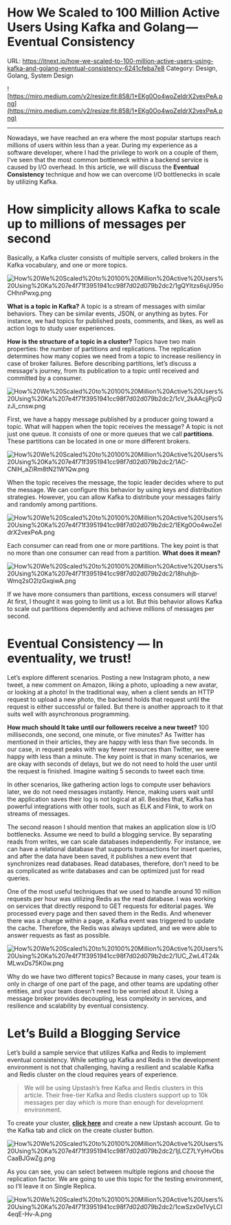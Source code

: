 # How We Scaled to 100 Million Active Users Using Kafka and Golang — Eventual Consistency

URL: https://itnext.io/how-we-scaled-to-100-million-active-users-using-kafka-and-golang-eventual-consistency-6241cfeba7e8
Category: Design, Golang, System Design

![https://miro.medium.com/v2/resize:fit:858/1*EKg0Oo4woZeIdrX2vexPeA.png](https://miro.medium.com/v2/resize:fit:858/1*EKg0Oo4woZeIdrX2vexPeA.png)

---

Nowadays, we have reached an era where the most popular startups reach millions of users within less than a year. During my experience as a software developer, where I had the privilege to work on a couple of them, I’ve seen that the most common bottleneck within a backend service is caused by I/O overhead. In this article, we will discuss the **Eventual Consistency** technique and how we can overcome I/O bottlenecks in scale by utilizing Kafka.

# How simplicity allows Kafka to scale up to millions of messages per second

Basically, a Kafka cluster consists of multiple servers, called brokers in the Kafka vocabulary, and one or more topics.

![How%20We%20Scaled%20to%20100%20Million%20Active%20Users%20Using%20Ka%207e4f71f3951941cc98f7d02d079b2dc2/1gQYItzs6sjU95oCHhnPwxg.png](How%20We%20Scaled%20to%20100%20Million%20Active%20Users%20Using%20Ka%207e4f71f3951941cc98f7d02d079b2dc2/1gQYItzs6sjU95oCHhnPwxg.png)

**What is a topic in Kafka?** A topic is a stream of messages with similar behaviors. They can be similar events, JSON, or anything as bytes. For instance, we had topics for published posts, comments, and likes, as well as action logs to study user experiences.

**How is the structure of a topic in a cluster?** Topics have two main properties: the number of partitions and replications. The replication determines how many copies we need from a topic to increase resiliency in case of broker failures. Before describing partitions, let’s discuss a message's journey, from its publication to a topic until received and committed by a consumer.

![How%20We%20Scaled%20to%20100%20Million%20Active%20Users%20Using%20Ka%207e4f71f3951941cc98f7d02d079b2dc2/1cV_2kAAcjjPjcQzJi_cnsw.png](How%20We%20Scaled%20to%20100%20Million%20Active%20Users%20Using%20Ka%207e4f71f3951941cc98f7d02d079b2dc2/1cV_2kAAcjjPjcQzJi_cnsw.png)

First, we have a happy message published by a producer going toward a topic. What will happen when the topic receives the message? A topic is not just one queue. It consists of one or more queues that we call **partitions**. These partitions can be located in one or more different brokers.

![How%20We%20Scaled%20to%20100%20Million%20Active%20Users%20Using%20Ka%207e4f71f3951941cc98f7d02d079b2dc2/1AC-CNlH_aZiRm8tN21W1Qw.png](How%20We%20Scaled%20to%20100%20Million%20Active%20Users%20Using%20Ka%207e4f71f3951941cc98f7d02d079b2dc2/1AC-CNlH_aZiRm8tN21W1Qw.png)

When the topic receives the message, the topic leader decides where to put the message. We can configure this behavior by using keys and distribution strategies. However, you can allow Kafka to distribute your messages fairly and randomly among partitions.

![How%20We%20Scaled%20to%20100%20Million%20Active%20Users%20Using%20Ka%207e4f71f3951941cc98f7d02d079b2dc2/1EKg0Oo4woZeIdrX2vexPeA.png](How%20We%20Scaled%20to%20100%20Million%20Active%20Users%20Using%20Ka%207e4f71f3951941cc98f7d02d079b2dc2/1EKg0Oo4woZeIdrX2vexPeA.png)

Each consumer can read from one or more partitions. The key point is that no more than one consumer can read from a partition. **What does it mean?**

![How%20We%20Scaled%20to%20100%20Million%20Active%20Users%20Using%20Ka%207e4f71f3951941cc98f7d02d079b2dc2/18huhjb-Wmq2sO2lzGxqiwA.png](How%20We%20Scaled%20to%20100%20Million%20Active%20Users%20Using%20Ka%207e4f71f3951941cc98f7d02d079b2dc2/18huhjb-Wmq2sO2lzGxqiwA.png)

If we have more consumers than partitions, excess consumers will starve! At first, I thought it was going to limit us a lot. But this behavior allows Kafka to scale out partitions dependently and achieve millions of messages per second.

# Eventual Consistency — In eventuality, we trust!

Let’s explore different scenarios. Posting a new Instagram photo, a new tweet, a new comment on Amazon, liking a photo, uploading a new avatar, or looking at a photo! In the traditional way, when a client sends an HTTP request to upload a new photo, the backend holds that request until the request is either successful or failed. But there is another approach to it that suits well with asynchronous programming.

**How much should It take until our followers receive a new tweet?** 100 milliseconds, one second, one minute, or five minutes? As Twitter has mentioned in their articles, they are happy with less than five seconds. In our case, in request peaks with way fewer resources than Twitter, we were happy with less than a minute. The key point is that in many scenarios, we are okay with seconds of delays, but we do not need to hold the user until the request is finished. Imagine waiting 5 seconds to tweet each time.

In other scenarios, like gathering action logs to compute user behaviors later, we do not need messages instantly. Hence, making users wait until the application saves their log is not logical at all. Besides that, Kafka has powerful integrations with other tools, such as ELK and Flink, to work on streams of messages.

The second reason I should mention that makes an application slow is I/O bottlenecks. Assume we need to build a blogging service. By separating reads from writes, we can scale databases independently. For instance, we can have a relational database that supports transactions for insert queries, and after the data have been saved, it publishes a new event that synchronizes read databases. Read databases, therefore, don’t need to be as complicated as write databases and can be optimized just for read queries.

One of the most useful techniques that we used to handle around 10 million requests per hour was utilizing Redis as the read database. I was working on services that directly respond to GET requests for editorial pages. We processed every page and then saved them in the Redis. And whenever there was a change within a page, a Kafka event was triggered to update the cache. Therefore, the Redis was always updated, and we were able to answer requests as fast as possible.

![How%20We%20Scaled%20to%20100%20Million%20Active%20Users%20Using%20Ka%207e4f71f3951941cc98f7d02d079b2dc2/1UC_ZwL4T24kMLwxDs75K0w.png](How%20We%20Scaled%20to%20100%20Million%20Active%20Users%20Using%20Ka%207e4f71f3951941cc98f7d02d079b2dc2/1UC_ZwL4T24kMLwxDs75K0w.png)

Why do we have two different topics? Because in many cases, your team is only in charge of one part of the page, and other teams are updating other entities, and your team doesn’t need to be worried about it. Using a message broker provides decoupling, less complexity in services, and resilience and scalability by eventual consistency.

# Let’s Build a Blogging Service

Let’s build a sample service that utilizes Kafka and Redis to implement eventual consistency. While setting up Kafka and Redis in the development environment is not that challenging, having a resilient and scalable Kafka and Redis cluster on the cloud requires years of experience.

> We will be using Upstash’s free Kafka and Redis clusters in this article. Their free-tier Kafka and Redis clusters support up to 10k messages per day which is more than enough for development environment.
> 

To create your cluster, **[click here](https://upstash.com/?utm_source=Mohammad1)** and create a new Upstash account. Go to the Kafka tab and click on the create cluster button.

![How%20We%20Scaled%20to%20100%20Million%20Active%20Users%20Using%20Ka%207e4f71f3951941cc98f7d02d079b2dc2/1jLCZ7LYyHvObsCaaBJGwZg.png](How%20We%20Scaled%20to%20100%20Million%20Active%20Users%20Using%20Ka%207e4f71f3951941cc98f7d02d079b2dc2/1jLCZ7LYyHvObsCaaBJGwZg.png)

As you can see, you can select between multiple regions and choose the replication factor. We are going to use this topic for the testing environment, so I’ll leave it on Single Replica.

![How%20We%20Scaled%20to%20100%20Million%20Active%20Users%20Using%20Ka%207e4f71f3951941cc98f7d02d079b2dc2/1cwSzx0e1VyLCI4eqE-Hv-A.png](How%20We%20Scaled%20to%20100%20Million%20Active%20Users%20Using%20Ka%207e4f71f3951941cc98f7d02d079b2dc2/1cwSzx0e1VyLCI4eqE-Hv-A.png)